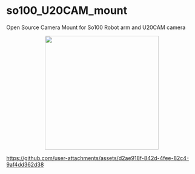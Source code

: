# so100_U20CAM_mount
Open Source Camera Mount for So100 Robot arm and U20CAM camera

<p align="center">
  <img src="https://github.com/user-attachments/assets/01a0d2aa-ef1c-4dd5-b0a5-b5fd81e8e63d" width="300"/>
</p>


https://github.com/user-attachments/assets/d2ae918f-842d-4fee-82c4-9af4dd362d38


